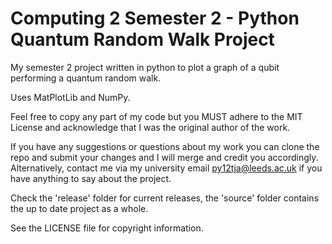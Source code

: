 Computing 2 Semester 2 - Python Quantum Random Walk Project
===========================================================

My semester 2 project written in python to plot a graph of a
qubit performing a quantum random walk.

Uses MatPlotLib and NumPy.

Feel free to copy any part of my code but you MUST adhere to the MIT License and
acknowledge that I was the original author of the work.

If you have any suggestions or questions about my work you can clone the repo and
submit your changes and I will merge and credit you accordingly. Alternatively, 
contact me via my university email py12tja@leeds.ac.uk if you have anything to say
about the project.

Check the 'release' folder for current releases, the 'source' folder contains the
up to date project as a whole.

See the LICENSE file for copyright information.